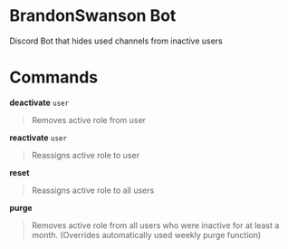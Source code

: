 

# BrandonSwanson Bot
Discord Bot that hides used channels from inactive users

# Commands 
**deactivate** `user`
> Removes active role from user

**reactivate** `user`
> Reassigns active role to user

**reset** 
> Reassigns active role to all users

**purge**
> Removes active role from all users who were inactive for at least a month.
>(Overrides automatically used weekly purge function)
